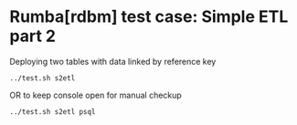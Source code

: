 # Rumba[rdbm] test case: Simple ETL part 2

Deploying two tables with data linked by reference key

```
../test.sh s2etl

```
OR to keep console open for manual checkup
```
../test.sh s2etl psql

```

